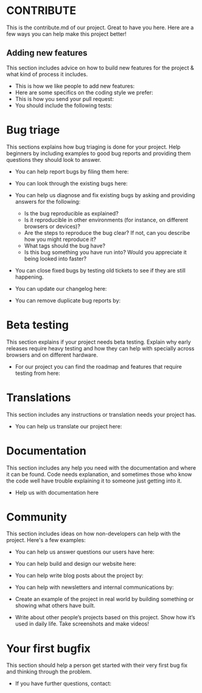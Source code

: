 # CONTRIBUTE

This is the contribute.md of our project. Great to have you here. Here
are a few ways you can help make this project better!

## Adding new features

This section includes advice on how to build new features for the
project & what kind of process it includes.

* This is how we like people to add new features:
* Here are some specifics on the coding style we prefer:
* This is how you send your pull request:
* You should include the following tests:

# Bug triage

This sections explains how bug triaging is done for your project. Help
beginners by including examples to good bug reports and providing them
questions they should look to answer.

* You can help report bugs by filing them here:
* You can look through the existing bugs here:

* You can help us diagnose and fix existing bugs by asking and providing
  answers for the following:

  * Is the bug reproducible as explained?
  * Is it reproducible in other environments (for instance, on different
    browsers or devices)?
  * Are the steps to reproduce the bug clear? If not, can you describe
    how you might reproduce it?
  * What tags should the bug have?
  * Is this bug something you have run into? Would you appreciate it
    being looked into faster?

* You can close fixed bugs by testing old tickets to see if they are
  still happening.
* You can update our changelog here:
* You can remove duplicate bug reports by:


# Beta testing

This section explains if your project needs beta testing. Explain why
early releases require heavy testing and how they can help with
specially across browsers and on different hardware.

* For our project you can find the roadmap and features that require
testing from here:

# Translations

This section includes any instructions or translation needs your project
has.

* You can help us translate our project here:

# Documentation

This section includes any help you need with the documentation and where
it can be found. Code needs explanation, and sometimes those who know
the code well have trouble explaining it to someone just getting into
it.

* Help us with documentation here

# Community
This section includes ideas on how non-developers can help with the
project. Here's a few examples:

* You can help us answer questions our users have here:
* You can help build and design our website here:
* You can help write blog posts about the project by:
* You can help with newsletters and internal communications by:

* Create an example of the project in real world by building something
  or
showing what others have built.
* Write about other people’s projects based on this project. Show how
it’s used in daily life. Take screenshots and make videos!


# Your first bugfix
This section should help a person get started with their very first bug
fix and thinking through the problem.

* If you have further questions, contact:
